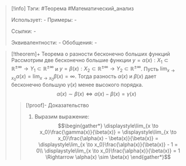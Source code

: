 > [!info]
> Тэги: #Теорема #Математический_анализ   
> 
> Использует: *-*
> Примеры: *-*
> 
> Ссылки: *-*
> 
> Эквивалентности: *-*
> Обобщения: *-*

> [!theorem]+ Теорема о разности бесконечно больших функций
> Рассмотрим две бесконечно большие функции $y = \alpha(x):X_1 \subset \mathbb{R^{\pm\infty}}\rightarrow Y_1 \subset \mathbb{R^{\pm\infty}}$ и $y = \beta(x):X_2 \subset \mathbb{R^{\pm\infty}}\rightarrow Y_2 \subset \mathbb{R^{\pm\infty}}$. Пусть $\displaystyle\lim_{x \to x_0}\alpha(x) = \lim_{x \to x_0}\beta(x) = \infty$. Тогда разность $\alpha(x)$ и $\beta(x)$ дает бесконечно большую $\gamma(x)$ менее высокого порядка. $$\alpha(x) \sim \beta(x) \Leftrightarrow \alpha(x) - \beta(x) = \gamma(x)$$
> > [!proof]- Доказательство
> > 1. Выразим выражение: $$\begin{gather*} \displaystyle\lim_{x \to x_0}\frac{\gamma(x)}{\beta(x)} = \displaystyle\lim_{x \to x_0}\frac{\alpha(x) - \beta(x)}{\beta(x)}  = \displaystyle\lim_{x \to x_0}\frac{\alpha(x)}{\beta(x)} - 1 = 0\\ \displaystyle\lim_{x \to x_0}\frac{\alpha(x)}{\beta(x)} = 1 \Rightarrow \alpha(x) \sim \beta(x) \end{gather*}$$

